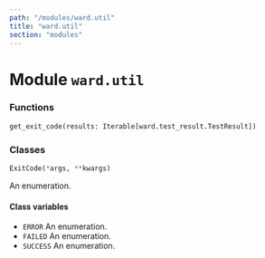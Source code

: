 ```yaml
---
path: "/modules/ward.util"
title: "ward.util"
section: "modules"
---
```


Module `ward.util`
================

### Functions

```python
get_exit_code(results: Iterable[ward.test_result.TestResult])
```

### Classes

```python
ExitCode(*args, **kwargs)
```
An enumeration.

#### Class variables

* `ERROR` An enumeration.
* `FAILED` An enumeration.
* `SUCCESS` An enumeration.